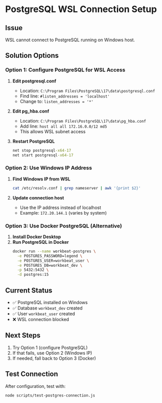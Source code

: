# PostgreSQL WSL Connection Setup

## Issue
WSL cannot connect to PostgreSQL running on Windows host.

## Solution Options

### Option 1: Configure PostgreSQL for WSL Access

1. **Edit postgresql.conf**
   - Location: `C:\Program Files\PostgreSQL\17\data\postgresql.conf`
   - Find line: `#listen_addresses = 'localhost'`
   - Change to: `listen_addresses = '*'`

2. **Edit pg_hba.conf**
   - Location: `C:\Program Files\PostgreSQL\17\data\pg_hba.conf`
   - Add line: `host all all 172.16.0.0/12 md5`
   - This allows WSL subnet access

3. **Restart PostgreSQL**
   ```cmd
   net stop postgresql-x64-17
   net start postgresql-x64-17
   ```

### Option 2: Use Windows IP Address

1. **Find Windows IP from WSL**
   ```bash
   cat /etc/resolv.conf | grep nameserver | awk '{print $2}'
   ```

2. **Update connection host**
   - Use the IP address instead of localhost
   - Example: `172.20.144.1` (varies by system)

### Option 3: Use Docker PostgreSQL (Alternative)

1. **Install Docker Desktop**
2. **Run PostgreSQL in Docker**
   ```bash
   docker run --name workbeat-postgres \
     -e POSTGRES_PASSWORD=legend \
     -e POSTGRES_USER=workbeat_user \
     -e POSTGRES_DB=workbeat_dev \
     -p 5432:5432 \
     -d postgres:15
   ```

## Current Status
- ✅ PostgreSQL installed on Windows
- ✅ Database `workbeat_dev` created
- ✅ User `workbeat_user` created
- ❌ WSL connection blocked

## Next Steps
1. Try Option 1 (configure PostgreSQL)
2. If that fails, use Option 2 (Windows IP)
3. If needed, fall back to Option 3 (Docker)

## Test Connection
After configuration, test with:
```bash
node scripts/test-postgres-connection.js
```